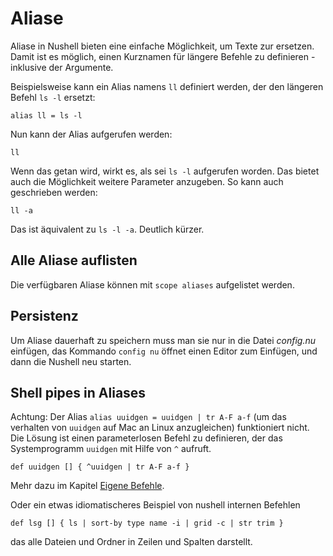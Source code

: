 # Aliase

Aliase in Nushell bieten eine einfache Möglichkeit, um Texte zur ersetzen. Damit ist es möglich, einen Kurznamen für längere Befehle zu definieren - inklusive der Argumente.

Beispielsweise kann ein Alias namens `ll` definiert werden, der den längeren Befehl `ls -l` ersetzt:

```
alias ll = ls -l
```

Nun kann der Alias aufgerufen werden:

```
ll
```

Wenn das getan wird, wirkt es, als sei `ls -l` aufgerufen worden. Das bietet auch die Möglichkeit weitere Parameter anzugeben. So kann auch geschrieben werden:

```
ll -a
```

Das ist äquivalent zu `ls -l -a`. Deutlich kürzer.

## Alle Aliase auflisten

Die verfügbaren Aliase können mit `scope aliases` aufgelistet werden.

## Persistenz

Um Aliase dauerhaft zu speichern muss man sie nur in die Datei _config.nu_ einfügen, das Kommando `config nu` öffnet einen Editor zum Einfügen, und dann die Nushell neu starten.

## Shell pipes in Aliases

Achtung: Der Alias `alias uuidgen = uuidgen | tr A-F a-f` (um das verhalten von `uuidgen` auf Mac an Linux anzugleichen) funktioniert nicht.
Die Lösung ist einen parameterlosen Befehl zu definieren, der das Systemprogramm `uuidgen`  mit Hilfe von `^` aufruft.

```
def uuidgen [] { ^uuidgen | tr A-F a-f }
```

Mehr dazu im Kapitel [Eigene Befehle](custom_commands.md).

Oder ein etwas idiomatischeres Beispiel von nushell internen Befehlen

```
def lsg [] { ls | sort-by type name -i | grid -c | str trim }
```

das alle Dateien und Ordner in Zeilen und Spalten darstellt.
